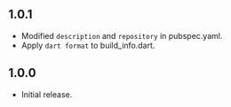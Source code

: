 ## 1.0.1

- Modified `description` and `repository` in pubspec.yaml.
- Apply `dart format` to build_info.dart.

## 1.0.0

- Initial release.
